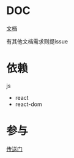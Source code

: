 


# DOC
[文档](/doc/README.md)

有其他文档需求则提issue


# 依赖

js
- react
- react-dom

# 参与
[传送门](./README.dev.md)


